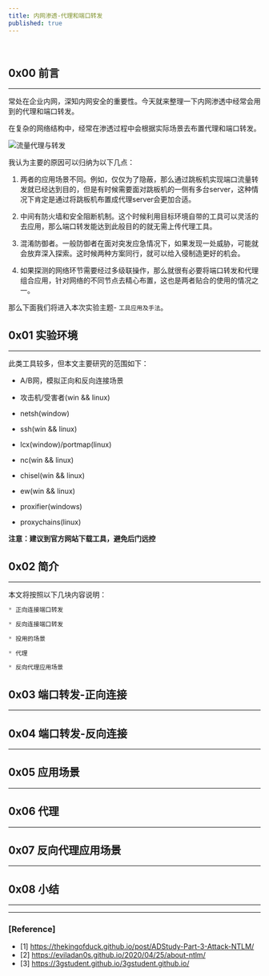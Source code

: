 ```yaml
---
title: 内网渗透-代理和端口转发
published: true
--- 
```

&nbsp;

## 0x00 前言
----
常处在企业内网，深知内网安全的重要性。今天就来整理一下内网渗透中经常会用到的代理和端口转发。  

在复杂的网络结构中，经常在渗透过程中会根据实际场景去布置代理和端口转发。  

![流量代理与转发](https://github.com/cer1vk/cer1vk.github.io/tree/cer1vk/image/2021-2/2021-2-16/流量代理与转发.png)

我认为主要的原因可以归纳为以下几点：  

1. 两者的应用场景不同。例如，仅仅为了隐蔽，那么通过跳板机实现端口流量转发就已经达到目的，但是有时候需要面对跳板机的一侧有多台server，这种情况下肯定是通过将跳板机布置成代理server会更加合适。  

2. 中间有防火墙和安全阻断机制。这个时候利用目标环境自带的工具可以灵活的去应用，那么端口转发能达到此般目的的就无需上传代理工具。  

3. 混淆防御者。一般防御者在面对突发应急情况下，如果发现一处威胁，可能就会放弃深入探索。这时候两种方案同行，就可以给入侵制造更好的机会。  

4. 如果探测的网络环节需要经过多级联操作，那么就很有必要将端口转发和代理组合应用，针对网络的不同节点去精心布置，这也是两者贴合的使用的情况之一。  

那么下面我们将进入本次实验主题- ``工具应用及手法``。  

## 0x01 实验环境
----
此类工具较多，但本文主要研究的范围如下：  

* A/B网，模拟正向和反向连接场景  

*  攻击机/受害者(win && linux)  

* netsh(window)  

* ssh(win && linux)  

* lcx(window)/portmap(linux)  

* nc(win && linux)  

* chisel(win && linux)  

* ew(win && linux)  

* proxifier(windows)  

* proxychains(linux)  

**注意：建议到官方网站下载工具，避免后门远控**  

## 0x02 简介
----
本文将按照以下几块内容说明：    

```js
* 正向连接端口转发  

* 反向连接端口转发  

* 投用的场景  

* 代理 

* 反向代理应用场景  
```


## 0x03 端口转发-正向连接
----



## 0x04 端口转发-反向连接
----


## 0x05 应用场景
----



## 0x06 代理
----

 

## 0x07 反向代理应用场景
----


## 0x08 小结
----


----
### [Reference]
* [1] https://thekingofduck.github.io/post/ADStudy-Part-3-Attack-NTLM/   
* [2] https://eviladan0s.github.io/2020/04/25/about-ntlm/  
* [3] https://3gstudent.github.io/3gstudent.github.io/  
